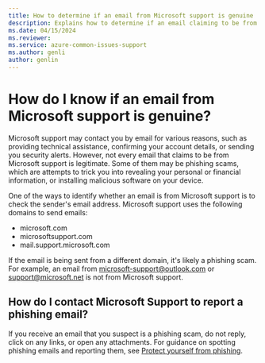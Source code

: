 ```yaml
---
title: How to determine if an email from Microsoft support is genuine
description: Explains how to determine if an email claiming to be from Microsoft support is genuine or a phishing scam.
ms.date: 04/15/2024
ms.reviewer: 
ms.service: azure-common-issues-support
ms.author: genli
author: genlin
---
```

# How do I know if an email from Microsoft support is genuine?

Microsoft support may contact you by email for various reasons, such as providing technical assistance, confirming your account details, or sending you security alerts. However, not every email that claims to be from Microsoft support is legitimate. Some of them may be phishing scams, which are attempts to trick you into revealing your personal or financial information, or installing malicious software on your device.

One of the ways to identify whether an email is from Microsoft support is to check the sender's email address. Microsoft support uses the following domains to send emails:

- microsoft.com
- microsoftsupport.com
- mail.support.microsoft.com

If the email is being sent from a different domain, it's likely a phishing scam. For example, an email from microsoft-support@outlook.com or support@microsoft.net is not from Microsoft support.

## How do I contact Microsoft Support to report a phishing email?

If you receive an email that you suspect is a phishing scam, do not reply, click on any links, or open any attachments. For guidance on spotting phishing emails and reporting them, see [Protect yourself from phishing](https://support.microsoft.com/windows/protect-yourself-from-phishing-0c7ea947-ba98-3bd9-7184-430e1f860a44).  

